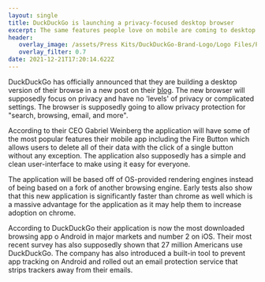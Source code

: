 ```yaml
---
layout: single
title: DuckDuckGo is launching a privacy-focused desktop browser
excerpt: The same features people love on mobile are coming to desktop
header:
   overlay_image: /assets/Press Kits/DuckDuckGo-Brand-Logo/Logo Files/PNG/DuckDuckGo Logo- Horizontal/DuckDuckGo Logo- Horizontal.png
   overlay_filter: 0.7
date: 2021-12-21T17:20:14.622Z
---
```

DuckDuckGo has officially announced that they are building a desktop version of their browse in a new post on their [blog](https://spreadprivacy.com/duckduckgo-2021-review/). The new browser will supposedly focus on privacy and have no 'levels' of privacy or complicated settings. The browser is supposedly going to allow privacy protection for "search, browsing, email, and more".

According to their CEO Gabriel Weinberg the application will have some of the most popular features their mobile app including the Fire Button which allows users to delete all of their data with the click of a single button without any exception. The application also supposedly has a simple and clean user-interface to make using it easy for everyone.

The application will be based off of OS-provided rendering engines instead of being based on a fork of another browsing engine. Early tests also show that this new application is significantly faster than chrome as well which is a massive advantage for the application as it may help them to increase adoption on chrome.

According to DuckDuckGo their application is now the most downloaded browsing app o Android in major markets and number 2 on iOS. Their most recent survey has also supposedly shown that 27 million Americans use DuckDuckGo. The company has also introduced a built-in tool to prevent app tracking on Android and rolled out an email protection service that strips trackers away from their emails.
